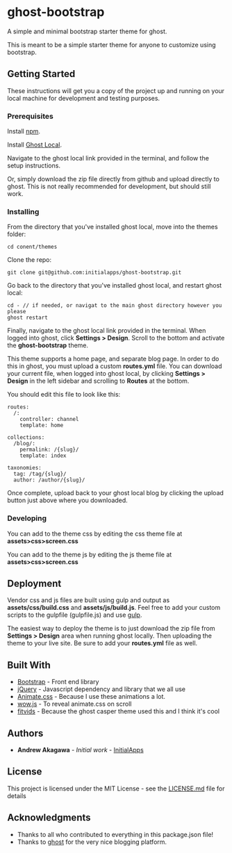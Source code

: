 # ghost-bootstrap

A simple and minimal bootstrap starter theme for ghost.  

This is meant to be a simple starter theme for anyone to customize using bootstrap.

## Getting Started

These instructions will get you a copy of the project up and running on your local machine for development and testing purposes. 

### Prerequisites

Install [npm](https://nodejs.org).

Install [Ghost Local](https://docs.ghost.org/install/local/).

Navigate to the ghost local link provided in the terminal, and follow the setup instructions.

Or, simply download the zip file directly from github and upload directly to ghost.  This is not really recommended for development, but should still work.  

### Installing

From the directory that you've installed ghost local, move into the themes folder:

```
cd conent/themes
```

Clone the repo:

```
git clone git@github.com:initialapps/ghost-bootstrap.git
```

Go back to the directory that you've installed ghost local, and restart ghost local:
```
cd - // if needed, or navigat to the main ghost directory however you please
ghost restart
```
Finally, navigate to the ghost local link provided in the terminal.  When logged into ghost, click **Settings > Design**.  Scroll to the bottom and activate the **ghost-bootstrap** theme.

This theme supports a home page, and separate blog page.  In order to do this in ghost, you must upload a custom **routes.yml** file.  You can download your current file, when logged into ghost local, by clicking **Settings > Design** in the left sidebar and scrolling to **Routes** at the bottom.

You should edit this file to look like this:

```
routes:
  /:
    controller: channel
    template: home

collections:
  /blog/:
    permalink: /{slug}/
    template: index

taxonomies:
  tag: /tag/{slug}/
  author: /author/{slug}/
```
Once complete, upload back to your ghost local blog by clicking the upload button just above where you downloaded.


### Developing
You can add to the theme css by editing the css theme file at **assets>css>screen.css**

You can add to the theme js by editing the js theme file at **assets>css>screen.css** 

## Deployment

Vendor css and js files are built using gulp and output as **assets/css/build.css** and  **assets/js/build.js**.  Feel free to add your custom scripts to the gulpfile (gulpfile.js) and use [gulp](https://gulpjs.com/).

The easiest way to deploy the theme is to just download the zip file from **Settings > Design** area when running ghost locally.  Then uploading the theme to your live site.  Be sure to add your **routes.yml** file as well.

## Built With

* [Bootstrap](https://getbootstrap.com/) - Front end library
* [jQuery](https://jquery.com/) - Javascript dependency and library that we all use
* [Animate.css](https://daneden.github.io/animate.css/) - Because I use these animations a lot.
* [wow.js](https://wowjs.uk/) - To reveal animate.css on scroll
* [fitvids](http://fitvidsjs.com/) - Because the ghost casper theme used this and I think it's cool
 

## Authors

* **Andrew Akagawa** - *Initial work* - [InitialApps](https://github.com/initialapps/)

## License

This project is licensed under the MIT License - see the [LICENSE.md](LICENSE.md) file for details

## Acknowledgments

* Thanks to all who contributed to everything in this package.json file!
* Thanks to [ghost](https://ghost.org/) for the very nice blogging platform.